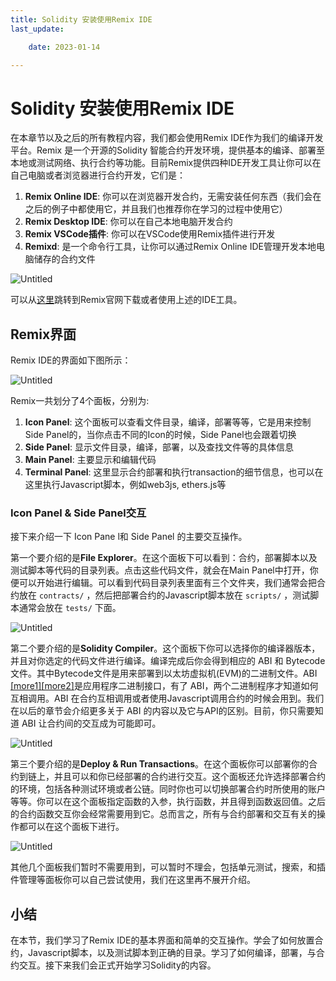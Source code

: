 ```yaml
---
title: Solidity 安装使用Remix IDE
last_update:

    date: 2023-01-14

---
```


# Solidity 安装使用Remix IDE

在本章节以及之后的所有教程内容，我们都会使用Remix IDE作为我们的编译开发平台。Remix 是一个开源的Solidity 智能合约开发环境，提供基本的编译、部署至本地或测试网络、执行合约等功能。目前Remix提供四种IDE开发工具让你可以在自己电脑或者浏览器进行合约开发，它们是：

1. **Remix Online IDE**: 你可以在浏览器开发合约，无需安装任何东西（我们会在之后的例子中都使用它，并且我们也推荐你在学习的过程中使用它）
2. **Remix Desktop IDE**: 你可以在自己本地电脑开发合约
3. **Remix VSCode插件**: 你可以在VSCode使用Remix插件进行开发
4. **Remixd**: 是一个命令行工具，让你可以通过Remix Online IDE管理开发本地电脑储存的合约文件

![Untitled](assets/install-remix/Untitled.png)

可以从[这里](https://remix-project.org/)跳转到Remix官网下载或者使用上述的IDE工具。

## Remix界面

Remix IDE的界面如下图所示：

![Untitled](assets/install-remix/Untitled1.png)

Remix一共划分了4个面板，分别为:

1. **Icon Panel**: 这个面板可以查看文件目录，编译，部署等等，它是用来控制Side Panel的，当你点击不同的Icon的时候，Side Panel也会跟着切换
2. **Side Panel**: 显示文件目录，编译，部署，以及查找文件等的具体信息
3. **Main Panel**: 主要显示和编辑代码
4. **Terminal Panel**: 这里显示合约部署和执行transaction的细节信息，也可以在这里执行Javascript脚本，例如web3js, ethers.js等

### Icon Panel & Side Panel交互

接下来介绍一下 Icon Pane l和 Side Panel 的主要交互操作。

第一个要介绍的是**File Explorer**。在这个面板下可以看到：合约，部署脚本以及测试脚本等代码的目录列表。点击这些代码文件，就会在Main Panel中打开，你便可以开始进行编辑。可以看到代码目录列表里面有三个文件夹，我们通常会把合约放在 `contracts/` ，然后把部署合约的Javascript脚本放在 `scripts/` ，测试脚本通常会放在 `tests/` 下面。

![Untitled](assets/install-remix/Untitled2.png)

第二个要介绍的是**Solidity Compiler**。这个面板下你可以选择你的编译器版本，并且对你选定的代码文件进行编译。编译完成后你会得到相应的 ABI 和 Bytecode 文件。其中Bytecode文件是用来部署到以太坊虚拟机(EVM)的二进制文件。ABI [[more1]](https://moralis.io/what-is-a-smart-contract-abi-full-guide/)[[more2]](https://zhuanlan.zhihu.com/p/386106883)是应用程序二进制接口，有了 ABI，两个二进制程序才知道如何互相调用。ABI 在合约互相调用或者使用Javascript调用合约的时候会用到。我们在以后的章节会介绍更多关于 ABI 的内容以及它与API的区别。目前，你只需要知道 ABI 让合约间的交互成为可能即可。

![Untitled](assets/install-remix/Untitled3.png)

第三个要介绍的是**Deploy & Run Transactions**。在这个面板你可以部署你的合约到链上，并且可以和你已经部署的合约进行交互。这个面板还允许选择部署合约的环境，包括各种测试环境或者公链。同时你也可以切换部署合约时所使用的账户等等。你可以在这个面板指定函数的入参，执行函数，并且得到函数返回值。之后的合约函数交互你会经常需要用到它。总而言之，所有与合约部署和交互有关的操作都可以在这个面板下进行。

![Untitled](assets/install-remix/Untitled4.png)

其他几个面板我们暂时不需要用到，可以暂时不理会，包括单元测试，搜索，和插件管理等面板你可以自己尝试使用，我们在这里再不展开介绍。

## 小结

在本节，我们学习了Remix IDE的基本界面和简单的交互操作。学会了如何放置合约，Javascript脚本，以及测试脚本到正确的目录。学习了如何编译，部署，与合约交互。接下来我们会正式开始学习Solidity的内容。
